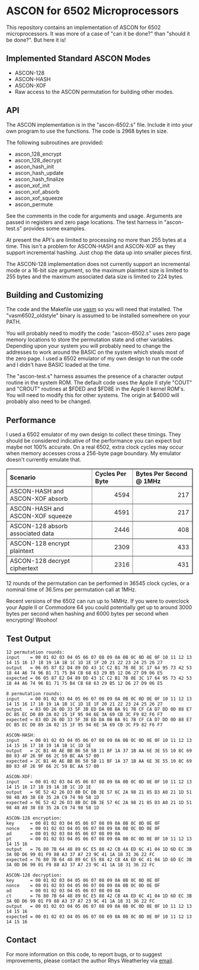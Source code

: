 ASCON for 6502 Microprocessors
==============================

This repository contains an implementation of ASCON for 6502 microprocessors.
It was more of a case of "can it be done?" than "should it be done?".
But here it is!

Implemented Standard ASCON Modes
--------------------------------

* ASCON-128
* ASCON-HASH
* ASCON-XOF
* Raw access to the ASCON permutation for building other modes.

API
---

The ASCON implementation is in the "ascon-6502.s" file.  Include it into
your own program to use the functions.  The code is 2968 bytes in size.

The following subroutines are provided:

* ascon\_128\_encrypt
* ascon\_128\_decrypt
* ascon\_hash\_init
* ascon\_hash\_update
* ascon\_hash\_finalize
* ascon\_xof\_init
* ascon\_xof\_absorb
* ascon\_xof\_squeeze
* ascon\_permute

See the comments in the code for arguments and usage.  Arguments are passed
in registers and zero page locations.  The test harness in "ascon-test.s"
provides some examples.

At present the API's are limited to processing no more than 255 bytes
at a time.  This isn't a problem for ASCON-HASH and ASCON-XOF as they
support incremental hashing.  Just chop the data up into smaller pieces first.

The ASCON-128 implementation does not currently support an incremental mode
or a 16-bit size argument, so the maximum plaintext size is limited to
255 bytes and the maximum associated data size is limited to 224 bytes.

Building and Customizing
------------------------

The code and the Makefile use [vasm](http://sun.hasenbraten.de/vasm/)
so you will need that installed.  The "vasm6502\_oldstyle" binary is
assumed to be installed somewhere on your PATH.

You will probably need to modify the code: "ascon-6502.s" uses zero page
memory locations to store the permutation state and other variables.
Depending upon your system you will probably need to change the addresses
to work around the BASIC on the system which steals most of the zero page.
I used a 6502 emulator of my own design to run the code and I didn't have
BASIC loaded at the time.

The "ascon-test.s" harness assumes the presence of a character output
routine in the system ROM.  The default code uses the Apple II style
"COUT" and "CROUT" routines at $FDED and $FD8E in the Apple II kernel ROM's.
You will need to modify this for other systems.  The origin at $4000
will probably also need to be changed.

Performance
-----------

I used a 6502 emulator of my own design to collect these timings.
They should be considered indicative of the performance you can
expect but maybe not 100% accurate.  On a real 6502, extra clock
cycles may occur when memory accesses cross a 256-byte page boundary.
My emulator doesn't currently emulate that.

<table border="1">
<tr><td><b>Scenario</b></td><td><b>Cycles Per Byte</b></td><td><b>Bytes Per Second @ 1MHz</b></td></tr>
<tr><td>ASCON-HASH and ASCON-XOF absorb</td><td align="right">4594</td><td align="right">217</td></th>
<tr><td>ASCON-HASH and ASCON-XOF squeeze</td><td align="right">4591</td><td align="right">217</td></th>
<tr><td>ASCON-128 absorb associated data</td><td align="right">2446</td><td align="right">408</td></th>
<tr><td>ASCON-128 encrypt plaintext</td><td align="right">2309</td><td align="right">433</td></th>
<tr><td>ASCON-128 decrypt ciphertext</td><td align="right">2316</td><td align="right">431</td></th>
</table>

12 rounds of the permutation can be performed in 36545 clock cycles,
or a nominal time of 36.5ms per permutation call at 1MHz.

Recent versions of the 6502 can run up to 14MHz.  If you were to
overclock your Apple II or Commodore 64 you could potentially
get up to around 3000 bytes per second when hashing and 6000 bytes per
second when encrypting!  Woohoo!

Test Output
-----------

    12 permutation rounds:
    input    = 00 01 02 03 04 05 06 07 08 09 0A 0B 0C 0D 0E 0F 10 11 12 13 14 15 16 17 18 19 1A 1B 1C 1D 1E 1F 20 21 22 23 24 25 26 27
    output   = 06 05 87 E2 D4 89 DD 43 1C C2 B1 7B 0E 3C 17 64 95 73 42 53 18 44 A6 74 96 B1 71 75 B4 CB 68 63 29 B5 12 D6 27 D9 06 E5
    expected = 06 05 87 E2 D4 89 DD 43 1C C2 B1 7B 0E 3C 17 64 95 73 42 53 18 44 A6 74 96 B1 71 75 B4 CB 68 63 29 B5 12 D6 27 D9 06 E5

    8 permutation rounds:
    input    = 00 01 02 03 04 05 06 07 08 09 0A 0B 0C 0D 0E 0F 10 11 12 13 14 15 16 17 18 19 1A 1B 1C 1D 1E 1F 20 21 22 23 24 25 26 27
    output   = 83 0D 26 0D 33 5F 3B ED DA 0B BA 91 7B CF CA D7 DD 0D 88 E7 DC B5 EC D0 89 2A 02 15 1F 95 94 6E 3A 69 CB 3C F9 82 F6 F7
    expected = 83 0D 26 0D 33 5F 3B ED DA 0B BA 91 7B CF CA D7 DD 0D 88 E7 DC B5 EC D0 89 2A 02 15 1F 95 94 6E 3A 69 CB 3C F9 82 F6 F7

    ASCON-HASH:
    input    = 00 01 02 03 04 05 06 07 08 09 0A 0B 0C 0D 0E 0F 10 11 12 13 14 15 16 17 18 19 1A 1B 1C 1D 1E
    output   = 2C B1 46 AE BB B6 58 5B 11 BF 1A 37 1B AA 6E 3E 55 10 8C 69 B0 83 4F 26 9F 66 2C 59 BC AA 57 00
    expected = 2C B1 46 AE BB B6 58 5B 11 BF 1A 37 1B AA 6E 3E 55 10 8C 69 B0 83 4F 26 9F 66 2C 59 BC AA 57 00

    ASCON-XOF:
    input    = 00 01 02 03 04 05 06 07 08 09 0A 0B 0C 0D 0E 0F 10 11 12 13 14 15 16 17 18 19 1A 1B 1C 1D 1E
    output   = 9E 52 42 26 D3 8B DC DB 3E 57 6C 2A 98 21 85 D3 A0 21 1D 51 98 48 A9 38 E8 35 2A C9 74 98 58 1D
    expected = 9E 52 42 26 D3 8B DC DB 3E 57 6C 2A 98 21 85 D3 A0 21 1D 51 98 48 A9 38 E8 35 2A C9 74 98 58 1D

    ASCON-128 encryption:
    key      = 00 01 02 03 04 05 06 07 08 09 0A 0B 0C 0D 0E 0F
    nonce    = 00 01 02 03 04 05 06 07 08 09 0A 0B 0C 0D 0E 0F
    ad       = 00 01 02 03 04 05 06 07 08 09 0A
    pt       = 00 01 02 03 04 05 06 07 08 09 0A 0B 0C 0D 0E 0F 10 11 12 13 14 15 16
    output   = 76 80 7B 64 48 89 6C E5 88 42 CB 4A ED 6C 41 04 1D 6D EC 3B 3A 0D D6 99 01 F9 88 A3 37 A7 23 9C 41 1A 18 31 36 22 FC
    expected = 76 80 7B 64 48 89 6C E5 88 42 CB 4A ED 6C 41 04 1D 6D EC 3B 3A 0D D6 99 01 F9 88 A3 37 A7 23 9C 41 1A 18 31 36 22 FC

    ASCON-128 decryption:
    key      = 00 01 02 03 04 05 06 07 08 09 0A 0B 0C 0D 0E 0F
    nonce    = 00 01 02 03 04 05 06 07 08 09 0A 0B 0C 0D 0E 0F
    ad       = 00 01 02 03 04 05 06 07 08 09 0A
    ct       = 76 80 7B 64 48 89 6C E5 88 42 CB 4A ED 6C 41 04 1D 6D EC 3B 3A 0D D6 99 01 F9 88 A3 37 A7 23 9C 41 1A 18 31 36 22 FC
    output   = 00 01 02 03 04 05 06 07 08 09 0A 0B 0C 0D 0E 0F 10 11 12 13 14 15 16
    expected = 00 01 02 03 04 05 06 07 08 09 0A 0B 0C 0D 0E 0F 10 11 12 13 14 15 16

Contact
-------

For more information on this code, to report bugs, or to suggest
improvements, please contact the author Rhys Weatherley via
[email](mailto:rhys.weatherley@gmail.com).
